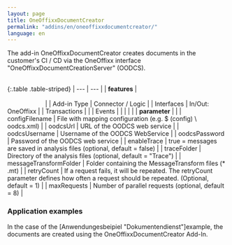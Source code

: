 ```yaml
---
layout: page
title: OneOffixxDocumentCreator
permalink: "addins/en/oneoffixxdocumentcreator/"
language: en
---
```


The add-in OneOffixxDocumentCreator creates documents in the customer's CI / CD via the OneOffixx interface "OneOffixxDocumentCreationServer" (OODCS).<br /><br />

{:.table .table-striped}
| --- | --- |
| __features__ | &nbsp;&nbsp;&nbsp;&nbsp;&nbsp;&nbsp;&nbsp;&nbsp;&nbsp;&nbsp;&nbsp;&nbsp;&nbsp;&nbsp;&nbsp;&nbsp;&nbsp;&nbsp;&nbsp;&nbsp;&nbsp;&nbsp;&nbsp;&nbsp;&nbsp;&nbsp;&nbsp;&nbsp;&nbsp;&nbsp;&nbsp;&nbsp;&nbsp;&nbsp;&nbsp;&nbsp;&nbsp;&nbsp;&nbsp;&nbsp;&nbsp;&nbsp;&nbsp;&nbsp;&nbsp;&nbsp;&nbsp;&nbsp;&nbsp;&nbsp;&nbsp;&nbsp;&nbsp;&nbsp;&nbsp;&nbsp;&nbsp;&nbsp;&nbsp;&nbsp;&nbsp;&nbsp;&nbsp;&nbsp;&nbsp;&nbsp;&nbsp;&nbsp;&nbsp;&nbsp;&nbsp;&nbsp;&nbsp;&nbsp;&nbsp;&nbsp;&nbsp;&nbsp;&nbsp;&nbsp;&nbsp;&nbsp;&nbsp;&nbsp;&nbsp;&nbsp;&nbsp;&nbsp;&nbsp;&nbsp;&nbsp;&nbsp;&nbsp;&nbsp;&nbsp;&nbsp;&nbsp;&nbsp;&nbsp;&nbsp;&nbsp;&nbsp;&nbsp;&nbsp;&nbsp;&nbsp;&nbsp;&nbsp;&nbsp;&nbsp;&nbsp;&nbsp;&nbsp;&nbsp;&nbsp;&nbsp;&nbsp;&nbsp;&nbsp;&nbsp;&nbsp;&nbsp;&nbsp;&nbsp;&nbsp;&nbsp;&nbsp;&nbsp;&nbsp;&nbsp;&nbsp;&nbsp;&nbsp;&nbsp;&nbsp;&nbsp;&nbsp;&nbsp;&nbsp;&nbsp;&nbsp;&nbsp;&nbsp;&nbsp;&nbsp;&nbsp;&nbsp;&nbsp;&nbsp; |
| Add-in Type | Connector  / Logic |
| Interfaces | In/Out: OneOffixx |
| Transactions |  |
| Events |  |
| | |
| __parameter__ | |
| configFilename | 	File with mapping configuration (e.g. $ (config) \ oodcs.xml) |
| oodcsUrl | 	URL of the OODCS web service |
| oodcsUsername | 	Username of the OODCS WebService |
| oodcsPassword | Password of the OODCS web service |
| enableTrace | true = messages are saved in analysis files (optional, default = false) |
| traceFolder | Directory of the analysis files (optional, default = "Trace") |
| messageTransformFolder | Folder containing the MessageTransform files (* .mt) |
| retryCount | If a request fails, it will be repeated. The retryCount parameter defines how often a request should be repeated. (Optional, default = 1) |
| maxRequests | Number of parallel requests (optional, default = 8) |

### Application examples

In the case of the [Anwendungesbeipiel "Dokumentendienst"]example, the documents are created using the OneOffixxDocumentCreator Add-In.

